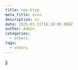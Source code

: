 ```yaml
---
title: new blog
meta_title: vvvv
description: vv
date: 2025-01-21T16:28:00.000Z
author: Admin
categories:
  - others
tags:
  - others
---
```

jj

